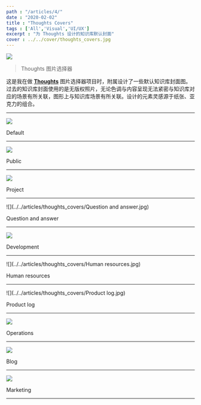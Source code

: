```yaml
---
path : "/articles/4/"
date : "2020-02-02"
title : "Thoughts Covers"
tags : ['All','Visual','UI/UX']
excerpt : "为 Thoughts 设计的知识库默认封面"
cover : ../../cover/thoughts_covers.jpg
---
```


![](../../articles/thoughts_covers/1.jpg)

> Thoughts 图片选择器

这是我在做 [**Thoughts**](https://thoughts.teambition.com/site) 图片选择器项目时，附属设计了一些默认知识库封面图。过去的知识库封面使用的是无版权照片，无论色调与内容呈现无法紧密与知识库对应的场景有所关联，图形上与知识库场景有所关联。设计的元素灵感源于纸张、亚克力的组合。

---

![](../../articles/thoughts_covers/Default.jpg)

Default

---

![](../../articles/thoughts_covers/Public.jpg)

Public

---

![](../../articles/thoughts_covers/Project.jpg)

Project

---

![](../../articles/thoughts_covers/Question and answer.jpg)

Question and answer

---

![](../../articles/thoughts_covers/Development.jpg)

Development

---

![](../../articles/thoughts_covers/Human resources.jpg)

Human resources

---

![](../../articles/thoughts_covers/Product log.jpg)

Product log

---

![](../../articles/thoughts_covers/Operations.jpg)

Operations

---

![](../../articles/thoughts_covers/Blog.jpg)

Blog

---

![](../../articles/thoughts_covers/Marketing.jpg)

Marketing

---